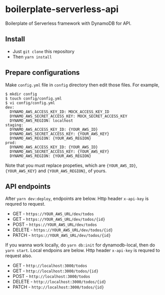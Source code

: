 # boilerplate-serverless-api

Boilerplate of Serverless framework with DynamoDB for API.

## Install

* Just `git clone` this repository
* Then `yarn install`

## Prepare configurations

Make `config.yml` file in `config` directory then edit those files.
For example,

```
$ mkdir config
$ touch config/config.yml
$ vi config/config.yml
dev:
  DYNAMO_AWS_ACCESS_KEY_ID: MOCK_ACCESS_KEY_ID
  DYNAMO_AWS_SECRET_ACCESS_KEY: MOCK_SECRET_ACCESS_KEY
  DYNAMO_AWS_REGION: localhost
staging:
  DYNAMO_AWS_ACCESS_KEY_ID: {YOUR_AWS_ID}
  DYNAMO_AWS_SECRET_ACCESS_KEY: {YOUR_AWS_KEY}
  DYNAMO_AWS_REGION: {YOUR_AWS_REGION}
prod:
  DYNAMO_AWS_ACCESS_KEY_ID: {YOUR_AWS_ID}
  DYNAMO_AWS_SECRET_ACCESS_KEY: {YOUR_AWS_KEY}
  DYNAMO_AWS_REGION: {YOUR_AWS_REGION}
```

Note that you must replace propeties, which are `{YOUR_AWS_ID}`, `{YOUR_AWS_KEY}` and `{YOUR_AWS_REGION}`, of yours.

## API endpoints

After `yarn dev:deploy`, endpoints are below.
Http header `x-api-key` is requred to request.

* GET - `https://YOUR_AWS_URL/dev/todos`
* GET - `https://YOUR_AWS_URL/dev/todos/{id}`
* POST - `https://YOUR_AWS_URL/dev/todos`
* DELETE - `https://YOUR_AWS_URL/dev/todos/{id}`
* PATCH - `https://YOUR_AWS_URL/dev/todos/{id}`

If you wanna work locally, do `yarn db:init` for dynamodb-local, then do `yarn start`.
Local endpoins are below.
Http header `x-api-key` is requred to request also.

* GET - `http://localhost:3000/todos`
* GET - `http://localhost:3000/todos/{id}`
* POST - `http://localhost:3000/todos`
* DELETE - `http://localhost:3000/todos/{id}`
* PATCH - `http://localhost:3000/todos/{id}`
